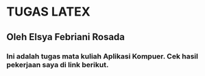 # TUGAS LATEX
## Oleh Elsya Febriani Rosada
### Ini adalah tugas mata kuliah Aplikasi Kompuer. Cek hasil pekerjaan saya di link berikut. 
